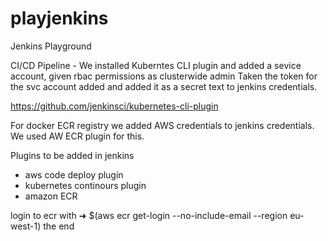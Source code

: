 # playjenkins
Jenkins Playground

CI/CD Pipeline - We installed Kuberntes CLI plugin and added a sevice account, given rbac permissions as clusterwide admin
Taken the token for the svc account added and added it as a secret text to jenkins credentials.


https://github.com/jenkinsci/kubernetes-cli-plugin

For docker ECR registry we added AWS credentials to jenkins credentials. We used AW ECR plugin for this.

Plugins to be added in jenkins
- aws code deploy plugin
- kubernetes continours plugin
- amazon ECR

login to ecr with 
➜  $(aws ecr get-login --no-include-email --region eu-west-1)
the end
